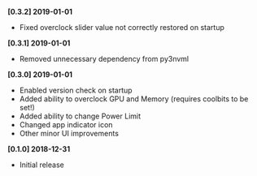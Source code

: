 **[0.3.2] 2019-01-01**
 - Fixed overclock slider value not correctly restored on startup

**[0.3.1] 2019-01-01**
 - Removed unnecessary dependency from py3nvml
 
**[0.3.0] 2019-01-01**
 - Enabled version check on startup
 - Added ability to overclock GPU and Memory (requires coolbits to be set!)
 - Added ability to change Power Limit
 - Changed app indicator icon
 - Other minor UI improvements

**[0.1.0] 2018-12-31**
 - Initial release